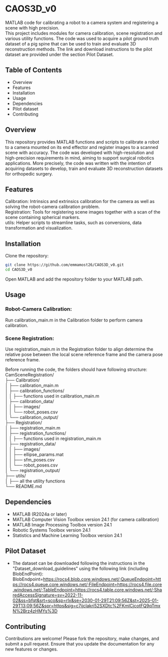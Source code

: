 # CAOS3D_v0
MATLAB code for calibrating a robot to a camera system and registering a scene with high precision.  
This project includes modules for camera calibration, scene registration and various utility functions.
The code was used to acquire a pilot ground truth dataset of a pig spine that can be used to train and evaluate 3D reconstruction methods.
The link and download instructions to the pilot dataset are provided under the section Pilot Dataset.

## Table of Contents
- Overview
- Features
- Installation
- Usage
- Dependencies
- Pilot dataset
- Contributing

## Overview
This repository provides MATLAB functions and scripts to calibrate a robot to a camera mounted on its end effector and register images to a scanned scene with accuracy. 
The code was developed with high-resolution and high-precision requirements in mind, aiming to support surgical robotics applications. More precisely, the code was written
with the intention of acquiring datasets to develop, train and evaluate 3D reconstruction datasets for orthopedic surgery.

## Features
Calibration: Intrinsics and extrinsics calibration for the camera as well as solving the robot-camera calibration problem.  
Registration: Tools for registering scene images together with a scan of the scene containing spherical markers.  
utils: Helper scripts to streamline tasks, such as conversions, data transformation and visualization.  

## Installation
Clone the repository:
```bash
git clone https://github.com/emmamost26/CAOS3D_v0.git 
cd CAOS3D_v0
```

Open MATLAB and add the repository folder to your MATLAB path.

## Usage
### Robot-Camera Calibration:
Run calibration_main.m in the Calibration folder to perform camera calibration.
### Scene Registration:
Use registration_main.m in the Registration folder to align determine the relative pose between the local scene reference frame and the camera pose reference frame.

Before running the code, the folders should have following structure:  
CamSceneRegistration/  
├── Calibration/  
│   ├── calibration_main.m  
│   ├── calibration_functions/  
│   │   ├── functions used in calibration_main.m   
│   ├── calibration_data/  
│   │   ├── images/  
│   │   └── robot_poses.csv  
│   └── calibration_output/  
├── Registration/  
│   ├── registration_main.m  
│   ├── registration_functions/  
│   │   ├── functions used in registration_main.m  
│   ├── registration_data/  
│   │   ├── images/  
│   │   ├── ellipse_params.mat  
│   │   ├── sfm_poses.csv  
│   │   └── robot_poses.csv  
│   └── registration_output/  
├── utils/  
│   ├── all the utility functions  
└── README.md  

## Dependencies
- MATLAB (R2024a or later)
- MATLAB Computer Vision Toolbox version 24.1 (for camera calibration)
- MATLAB Image Processing Toolbox version 24.1
- Robotic Systems Toolbox version 24.1
- Statistics and Machine Learning Toolbox version 24.1

## Pilot Dataset
- The dataset can be downloaded following the instructions in the "Dataset_download_guidelines" using the following link (including BlobEndPoint):
  BlobEndpoint=https://rocs4.blob.core.windows.net/;QueueEndpoint=https://rocs4.queue.core.windows.net/;FileEndpoint=https://rocs4.file.core.windows.net/;TableEndpoint=https://rocs4.table.core.windows.net/;SharedAccessSignature=sv=2022-11-02&ss=bfqt&srt=sco&sp=rlx&se=2030-01-29T21:09:56Z&st=2025-01-29T13:09:56Z&spr=https&sig=c7ijclakri52SXDtc%2FKmlCjcotFQ9qTmxN%2Brz4zHMYs%3D

## Contributing
Contributions are welcome! Please fork the repository, make changes, and submit a pull request. Ensure that you update the documentation for any new features or changes.

